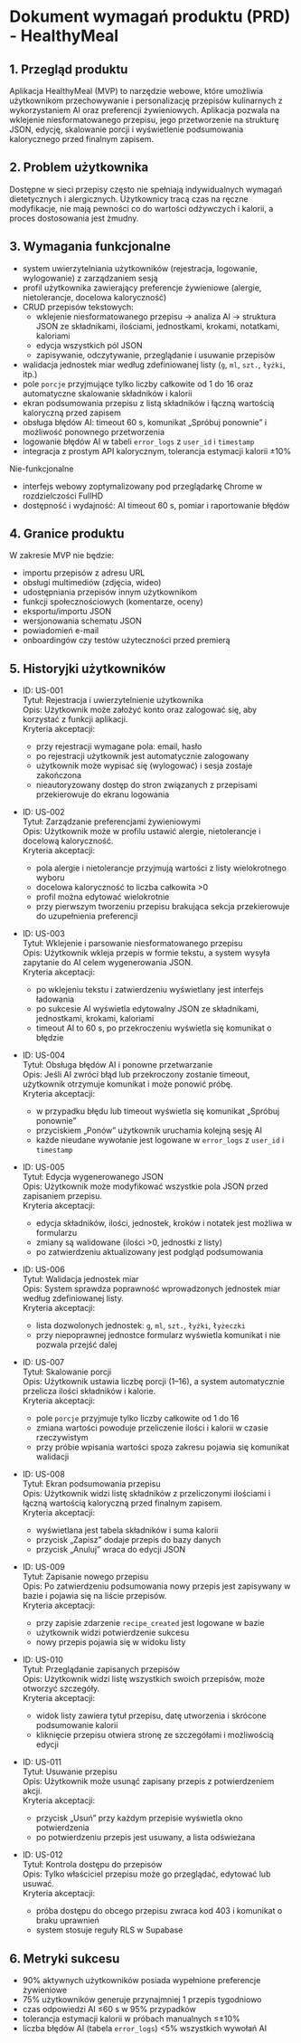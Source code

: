 # Dokument wymagań produktu (PRD) - HealthyMeal
## 1. Przegląd produktu
Aplikacja HealthyMeal (MVP) to narzędzie webowe, które umożliwia użytkownikom przechowywanie i personalizację przepisów kulinarnych z wykorzystaniem AI oraz preferencji żywieniowych. Aplikacja pozwala na wklejenie niesformatowanego przepisu, jego przetworzenie na strukturę JSON, edycję, skalowanie porcji i wyświetlenie podsumowania kalorycznego przed finalnym zapisem.

## 2. Problem użytkownika
Dostępne w sieci przepisy często nie spełniają indywidualnych wymagań dietetycznych i alergicznych. Użytkownicy tracą czas na ręczne modyfikacje, nie mają pewności co do wartości odżywczych i kalorii, a proces dostosowania jest żmudny.

## 3. Wymagania funkcjonalne
- system uwierzytelniania użytkowników (rejestracja, logowanie, wylogowanie) z zarządzaniem sesją
- profil użytkownika zawierający preferencje żywieniowe (alergie, nietolerancje, docelowa kaloryczność)
- CRUD przepisów tekstowych:
  - wklejenie niesformatowanego przepisu → analiza AI → struktura JSON ze składnikami, ilościami, jednostkami, krokami, notatkami, kaloriami
  - edycja wszystkich pól JSON
  - zapisywanie, odczytywanie, przeglądanie i usuwanie przepisów
- walidacja jednostek miar według zdefiniowanej listy (`g`, `ml`, `szt.`, `łyżki`, itp.)
- pole `porcje` przyjmujące tylko liczby całkowite od 1 do 16 oraz automatyczne skalowanie składników i kalorii
- ekran podsumowania przepisu z listą składników i łączną wartością kaloryczną przed zapisem
- obsługa błędów AI: timeout 60 s, komunikat „Spróbuj ponownie” i możliwość ponownego przetworzenia
- logowanie błędów AI w tabeli `error_logs` z `user_id` i `timestamp`
- integracja z prostym API kalorycznym, tolerancja estymacji kalorii ±10%

Nie-funkcjonalne
- interfejs webowy zoptymalizowany pod przeglądarkę Chrome w rozdzielczości FullHD
- dostępność i wydajność: AI timeout 60 s, pomiar i raportowanie błędów

## 4. Granice produktu
W zakresie MVP nie będzie:
- importu przepisów z adresu URL
- obsługi multimediów (zdjęcia, wideo)
- udostępniania przepisów innym użytkownikom
- funkcji społecznościowych (komentarze, oceny)
- eksportu/importu JSON
- wersjonowania schematu JSON
- powiadomień e-mail
- onboardingów czy testów użyteczności przed premierą

## 5. Historyjki użytkowników
- ID: US-001  
  Tytuł: Rejestracja i uwierzytelnienie użytkownika  
  Opis: Użytkownik może założyć konto oraz zalogować się, aby korzystać z funkcji aplikacji.  
  Kryteria akceptacji:  
  - przy rejestracji wymagane pola: email, hasło  
  - po rejestracji użytkownik jest automatycznie zalogowany  
  - użytkownik może wypisać się (wylogować) i sesja zostaje zakończona  
  - nieautoryzowany dostęp do stron związanych z przepisami przekierowuje do ekranu logowania

- ID: US-002  
  Tytuł: Zarządzanie preferencjami żywieniowymi  
  Opis: Użytkownik może w profilu ustawić alergie, nietolerancje i docelową kaloryczność.  
  Kryteria akceptacji:  
  - pola alergie i nietolerancje przyjmują wartości z listy wielokrotnego wyboru  
  - docelowa kaloryczność to liczba całkowita >0  
  - profil można edytować wielokrotnie  
  - przy pierwszym tworzeniu przepisu brakująca sekcja przekierowuje do uzupełnienia preferencji

- ID: US-003  
  Tytuł: Wklejenie i parsowanie niesformatowanego przepisu  
  Opis: Użytkownik wkleja przepis w formie tekstu, a system wysyła zapytanie do AI celem wygenerowania JSON.  
  Kryteria akceptacji:  
  - po wklejeniu tekstu i zatwierdzeniu wyświetlany jest interfejs ładowania  
  - po sukcesie AI wyświetla edytowalny JSON ze składnikami, jednostkami, krokami, kaloriami  
  - timeout AI to 60 s, po przekroczeniu wyświetla się komunikat o błędzie

- ID: US-004  
  Tytuł: Obsługa błędów AI i ponowne przetwarzanie  
  Opis: Jeśli AI zwróci błąd lub przekroczony zostanie timeout, użytkownik otrzymuje komunikat i może ponowić próbę.  
  Kryteria akceptacji:  
  - w przypadku błędu lub timeout wyświetla się komunikat „Spróbuj ponownie”  
  - przyciskiem „Ponów” użytkownik uruchamia kolejną sesję AI  
  - każde nieudane wywołanie jest logowane w `error_logs` z `user_id` i `timestamp`

- ID: US-005  
  Tytuł: Edycja wygenerowanego JSON  
  Opis: Użytkownik może modyfikować wszystkie pola JSON przed zapisaniem przepisu.  
  Kryteria akceptacji:  
  - edycja składników, ilości, jednostek, kroków i notatek jest możliwa w formularzu  
  - zmiany są walidowane (ilości >0, jednostki z listy)  
  - po zatwierdzeniu aktualizowany jest podgląd podsumowania

- ID: US-006  
  Tytuł: Walidacja jednostek miar  
  Opis: System sprawdza poprawność wprowadzonych jednostek miar według zdefiniowanej listy.  
  Kryteria akceptacji:  
  - lista dozwolonych jednostek: `g`, `ml`, `szt.`, `łyżki`, `łyżeczki`  
  - przy niepoprawnej jednostce formularz wyświetla komunikat i nie pozwala przejść dalej

- ID: US-007  
  Tytuł: Skalowanie porcji  
  Opis: Użytkownik ustawia liczbę porcji (1–16), a system automatycznie przelicza ilości składników i kalorie.  
  Kryteria akceptacji:  
  - pole `porcje` przyjmuje tylko liczby całkowite od 1 do 16  
  - zmiana wartości powoduje przeliczenie ilości i kalorii w czasie rzeczywistym  
  - przy próbie wpisania wartości spoza zakresu pojawia się komunikat walidacji

- ID: US-008  
  Tytuł: Ekran podsumowania przepisu  
  Opis: Użytkownik widzi listę składników z przeliczonymi ilościami i łączną wartością kaloryczną przed finalnym zapisem.  
  Kryteria akceptacji:  
  - wyświetlana jest tabela składników i suma kalorii  
  - przycisk „Zapisz” dodaje przepis do bazy danych  
  - przycisk „Anuluj” wraca do edycji JSON

- ID: US-009  
  Tytuł: Zapisanie nowego przepisu  
  Opis: Po zatwierdzeniu podsumowania nowy przepis jest zapisywany w bazie i pojawia się na liście przepisów.  
  Kryteria akceptacji:  
  - przy zapisie zdarzenie `recipe_created` jest logowane w bazie  
  - użytkownik widzi potwierdzenie sukcesu  
  - nowy przepis pojawia się w widoku listy

- ID: US-010  
  Tytuł: Przeglądanie zapisanych przepisów  
  Opis: Użytkownik widzi listę wszystkich swoich przepisów, może otworzyć szczegóły.  
  Kryteria akceptacji:  
  - widok listy zawiera tytuł przepisu, datę utworzenia i skrócone podsumowanie kalorii  
  - kliknięcie przepisu otwiera stronę ze szczegółami i możliwością edycji

- ID: US-011  
  Tytuł: Usuwanie przepisu  
  Opis: Użytkownik może usunąć zapisany przepis z potwierdzeniem akcji.  
  Kryteria akceptacji:  
  - przycisk „Usuń” przy każdym przepisie wyświetla okno potwierdzenia  
  - po potwierdzeniu przepis jest usuwany, a lista odświeżana

- ID: US-012  
  Tytuł: Kontrola dostępu do przepisów  
  Opis: Tylko właściciel przepisu może go przeglądać, edytować lub usuwać.  
  Kryteria akceptacji:  
  - próba dostępu do obcego przepisu zwraca kod 403 i komunikat o braku uprawnień  
  - system stosuje reguły RLS w Supabase

## 6. Metryki sukcesu
- 90% aktywnych użytkowników posiada wypełnione preferencje żywieniowe  
- 75% użytkowników generuje przynajmniej 1 przepis tygodniowo  
- czas odpowiedzi AI ≤60 s w 95% przypadków  
- tolerancja estymacji kalorii w próbach manualnych ≤±10%  
- liczba błędów AI (tabela `error_logs`) <5% wszystkich wywołań AI 